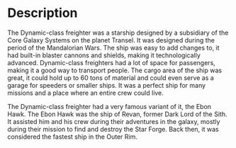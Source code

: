 # Description
The Dynamic-class freighter was a starship designed by a subsidiary of the Core Galaxy Systems on the planet Transel.
It was designed during the period of the Mandalorian Wars.
The ship was easy to add changes to, it had built-in blaster cannons and shields, making it technologically advanced.
Dynamic-class freighters had a lot of space for passengers, making it a good way to transport people.
The cargo area of the ship was great, it could hold up to 60 tons of material and could even serve as a garage for speeders or smaller ships.
It was a perfect ship for many missions and a place where an entire crew could live.

The Dynamic-class freighter had a very famous variant of it, the Ebon Hawk.
The Ebon Hawk was the ship of Revan, former Dark Lord of the Sith.
It assisted him and his crew during their adventures in the galaxy, mostly during their mission to find and destroy the Star Forge.
Back then, it was considered the fastest ship in the Outer Rim.